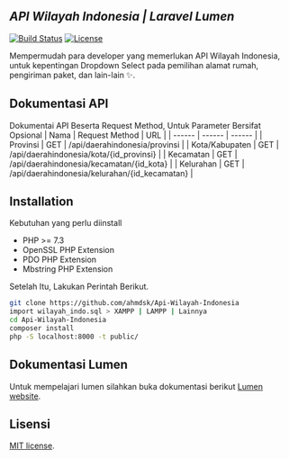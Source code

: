 ## _API Wilayah Indonesia | Laravel Lumen_

[![Build Status](https://travis-ci.org/laravel/lumen-framework.svg)](https://travis-ci.org/laravel/lumen-framework) [![License](https://img.shields.io/packagist/l/laravel/framework)](https://packagist.org/packages/laravel/lumen-framework)

Mempermudah para developer yang memerlukan API Wilayah Indonesia, untuk kepentingan Dropdown Select pada pemilihan alamat rumah, pengiriman paket, dan lain-lain ✨.

## Dokumentasi API
Dokumentai API Beserta Request Method, Untuk Parameter Bersifat Opsional
| Nama | Request Method | URL |
| ------ | ------ | ------ |
| Provinsi | GET | /api/daerahindonesia/provinsi |
| Kota/Kabupaten | GET | /api/daerahindonesia/kota/{id_provinsi} |
| Kecamatan | GET | /api/daerahindonesia/kecamatan/{id_kota} |
| Kelurahan | GET | /api/daerahindonesia/kelurahan/{id_kecamatan} |

## Installation
Kebutuhan yang perlu diinstall

- PHP >= 7.3
- OpenSSL PHP Extension
- PDO PHP Extension
- Mbstring PHP Extension

Setelah Itu, Lakukan Perintah Berikut.

```sh
git clone https://github.com/ahmdsk/Api-Wilayah-Indonesia
import wilayah_indo.sql > XAMPP | LAMPP | Lainnya
cd Api-Wilayah-Indonesia
composer install
php -S localhost:8000 -t public/
```

## Dokumentasi Lumen
Untuk mempelajari lumen silahkan buka dokumentasi berikut [Lumen website](https://lumen.laravel.com/docs).

## Lisensi
[MIT license](https://opensource.org/licenses/MIT).